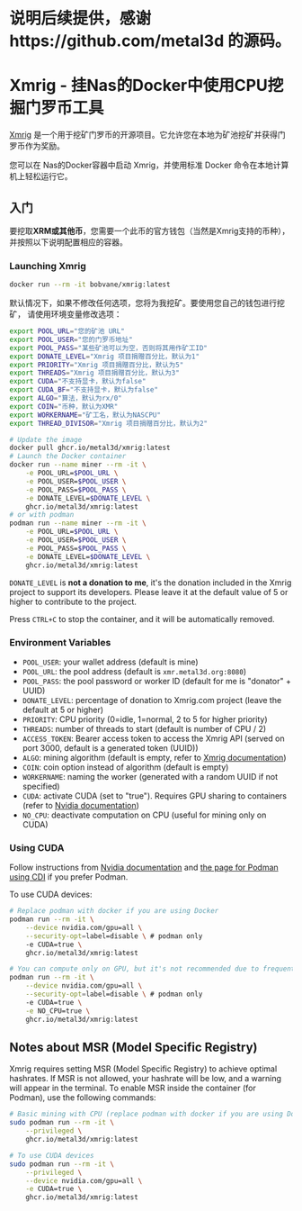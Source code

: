 # 说明后续提供，感谢https://github.com/metal3d 的源码。

# Xmrig - 挂Nas的Docker中使用CPU挖掘门罗币工具

[Xmrig](https://xmrig.com/) 是一个用于挖矿门罗币的开源项目。它允许您在本地为矿池挖矿并获得门罗币作为奖励。

您可以在 Nas的Docker容器中启动 Xmrig，并使用标准 Docker 命令在本地计算机上轻松运行它。

## 入门

要挖取**XRM或其他币**，您需要一个此币的官方钱包（当然是Xmrig支持的币种），并按照以下说明配置相应的容器。

### Launching Xmrig

```bash
docker run --rm -it bobvane/xmrig:latest
```

默认情况下，如果不修改任何选项，您将为我挖矿。要使用您自己的钱包进行挖矿，
请使用环境变量修改选项：

```bash
export POOL_URL="您的矿池 URL"
export POOL_USER="您的门罗币地址"
export POOL_PASS="某些矿池可以为空，否则将其用作矿工ID"
export DONATE_LEVEL="Xmrig 项目捐赠百分比，默认为1"
export PRIORITY="Xmrig 项目捐赠百分比，默认为5"
export THREADS="Xmrig 项目捐赠百分比，默认为3"
export CUDA="不支持显卡，默认为false"
export CUDA_BF="不支持显卡，默认为false"
export ALGO="算法，默认为rx/0"
export COIN="币种，默认为XMR"
export WORKERNAME="矿工名，默认为NASCPU"
export THREAD_DIVISOR="Xmrig 项目捐赠百分比，默认为2"

# Update the image
docker pull ghcr.io/metal3d/xmrig:latest
# Launch the Docker container
docker run --name miner --rm -it \
    -e POOL_URL=$POOL_URL \
    -e POOL_USER=$POOL_USER \
    -e POOL_PASS=$POOL_PASS \
    -e DONATE_LEVEL=$DONATE_LEVEL \
    ghcr.io/metal3d/xmrig:latest
# or with podman
podman run --name miner --rm -it \
    -e POOL_URL=$POOL_URL \
    -e POOL_USER=$POOL_USER \
    -e POOL_PASS=$POOL_PASS \
    -e DONATE_LEVEL=$DONATE_LEVEL \
    ghcr.io/metal3d/xmrig:latest
```

`DONATE_LEVEL` is **not a donation to me**, it's the donation included in the Xmrig project to support its developers.
Please leave it at the default value of 5 or higher to contribute to the project.

Press `CTRL+C` to stop the container, and it will be automatically removed.

### Environment Variables

- `POOL_USER`: your wallet address (default is mine)
- `POOL_URL`: the pool address (default is `xmr.metal3d.org:8080`)
- `POOL_PASS`: the pool password or worker ID (default for me is "donator" + UUID)
- `DONATE_LEVEL`: percentage of donation to Xmrig.com project (leave the default at 5 or higher)
- `PRIORITY`: CPU priority (0=idle, 1=normal, 2 to 5 for higher priority)
- `THREADS`: number of threads to start (default is number of CPU / 2)
- `ACCESS_TOKEN`: Bearer access token to access the Xmrig API (served on port 3000, default is a generated token (UUID))
- `ALGO`: mining algorithm (default is empty, refer to [Xmrig documentation](https://xmrig.com/docs/algorithms))
- `COIN`: coin option instead of algorithm (default is empty)
- `WORKERNAME`: naming the worker (generated with a random UUID if not specified)
- `CUDA`: activate CUDA (set to "true"). Requires GPU sharing to containers (refer to [Nvidia documentation](https://docs.nvidia.com/datacenter/cloud-native/container-toolkit/latest/install-guide.html))
- `NO_CPU`: deactivate computation on CPU (useful for mining only on CUDA)

### Using CUDA

Follow instructions from [Nvidia documentation](https://docs.nvidia.com/datacenter/cloud-native/container-toolkit/latest/install-guide.html) and [the page for Podman using CDI](https://docs.nvidia.com/datacenter/cloud-native/container-toolkit/latest/cdi-support.html) if you prefer Podman.

To use CUDA devices:

```bash
# Replace podman with docker if you are using Docker
podman run --rm -it \
    --device nvidia.com/gpu=all \
    --security-opt=label=disable \ # podman only
    -e CUDA=true \
    ghcr.io/metal3d/xmrig:latest

# You can compute only on GPU, but it's not recommended due to frequent GPU errors
podman run --rm -it \
    --device nvidia.com/gpu=all \
    --security-opt=label=disable \ # podman only
    -e CUDA=true \
    -e NO_CPU=true \
    ghcr.io/metal3d/xmrig:latest
```

## Notes about MSR (Model Specific Registry)

Xmrig requires setting MSR (Model Specific Registry) to achieve optimal hashrates. If MSR is not allowed, your hashrate
will be low, and a warning will appear in the terminal. To enable MSR inside the container (for Podman), use the
following commands:

```bash
# Basic mining with CPU (replace podman with docker if you are using Docker)
sudo podman run --rm -it \
    --privileged \
    ghcr.io/metal3d/xmrig:latest

# To use CUDA devices
sudo podman run --rm -it \
    --privileged \
    --device nvidia.com/gpu=all \
    -e CUDA=true \
    ghcr.io/metal3d/xmrig:latest
```
